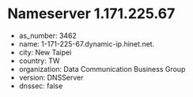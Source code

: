 # Nameserver 1.171.225.67

* as_number: 3462
* name: 1-171-225-67.dynamic-ip.hinet.net.
* city: New Taipei
* country: TW
* organization: Data Communication Business Group
* version: DNSServer
* dnssec: false

